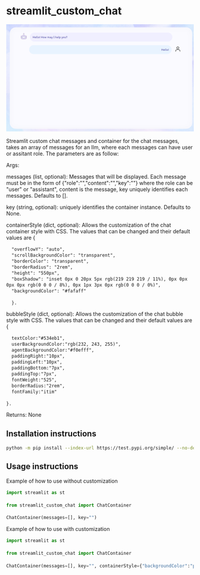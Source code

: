 # streamlit_custom_chat

![container_example](https://github.com/Farah-S/streamlit_custom_chat/blob/master/streamlit_custom_chat/frontend/public/container_example.png)

Streamlit custom chat messages and container for the chat messages, takes an array of messages for an llm, where each messages can have user or assitant role. The parameters are as follow:

Args:

  messages (list, optional): 
    Messages that will be displayed. Each message must be in the form of 
    {"role":"","content":"","key":""} 
    where the role can be "user" or "assistant", 
    content is the message, 
    key uniquely identifies each messages. 
    Defaults to [].
  
  key (string, optional): 
    uniquely identifies the container instance. Defaults to None.
  
  containerStyle (dict, optional): 
    Allows the customization of the chat container style with CSS. 
    The values that can be changed and their default values are {
      
      "overflowY": "auto", 
      "scrollBackgroundColor": "transparent", 
      "borderColor": "transparent",
      "borderRadius": "2rem", 
      "height": "550px", 
      "boxShadow": "inset 0px 0 20px 5px rgb(219 219 219 / 11%), 0px 0px 0px 0px rgb(0 0 0 / 8%), 0px 1px 3px 0px rgb(0 0 0 / 0%)", 
      "backgroundColor": "#fafaff"
      
      }.
      
  bubbleStyle (dict, optional): 
    Allows the customization of the chat bubble style with CSS. 
    The values that can be changed and their default values are {
          
      textColor:"#534eb1", 
      userBackgroundColor:"rgb(232, 243, 255)", 
      agentBackgroundColor:"#f0efff", 
      paddingRight:"10px", 
      paddingLeft:"10px", 
      paddingBottom:"7px", 
      paddingTop:"7px",
      fontWeight:"525", 
      borderRadius:"2rem", 
      fontFamily:"itim"
      
    }.

Returns:
  None

## Installation instructions

```sh
python -m pip install --index-url https://test.pypi.org/simple/ --no-deps streamlit_custom_chat
```

## Usage instructions
Example of how to use without customization

```python
import streamlit as st

from streamlit_custom_chat import ChatContainer

ChatContainer(messages=[], key="")
```

Example of how to use with customization

```python
import streamlit as st

from streamlit_custom_chat import ChatContainer

ChatContainer(messages=[], key="", containerStyle={"backgroundColor":"pink"}, bubbleStyle={"userBackgroundColor":"#f0eeef"})
```
